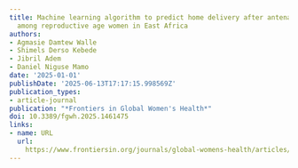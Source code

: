 ```yaml
---
title: Machine learning algorithm to predict home delivery after antenatal care visit
  among reproductive age women in East Africa
authors:
- Agmasie Damtew Walle
- Shimels Derso Kebede
- Jibril Adem
- Daniel Niguse Mamo
date: '2025-01-01'
publishDate: '2025-06-13T17:17:15.998569Z'
publication_types:
- article-journal
publication: "*Frontiers in Global Women's Health*"
doi: 10.3389/fgwh.2025.1461475
links:
- name: URL
  url: 
    https://www.frontiersin.org/journals/global-womens-health/articles/10.3389/fgwh.2025.1461475/abstract
---
```

